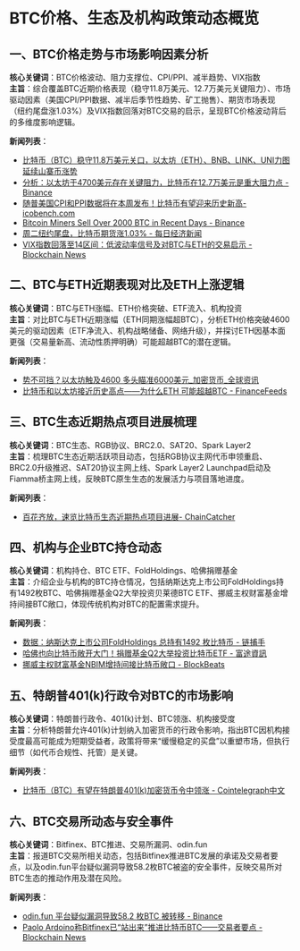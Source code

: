 # BTC价格、生态及机构政策动态概览


## 一、BTC价格走势与市场影响因素分析
**核心关键词**：BTC价格波动、阻力支撑位、CPI/PPI、减半趋势、VIX指数  
**主旨**：综合覆盖BTC近期价格表现（稳守11.8万美元、12.7万美元关键阻力）、市场驱动因素（美国CPI/PPI数据、减半后季节性趋势、矿工抛售）、期货市场表现（纽约尾盘涨1.03%）及VIX指数回落对BTC交易的启示，呈现BTC价格波动背后的多维度影响逻辑。  

**新闻列表**：  
- [比特币（BTC）稳守11.8万美元关口，以太坊（ETH）、BNB、LINK、UNI力图延续山寨币涨势](https://cn.cointelegraph.com/news/bitcoin-holds-dollar118k-while-eth-bnb-link-uni-aim-to-extend-the-altcoin-rally)  
- [分析：以太坊于4700美元存在关键阻力，比特币在12.7万美元是重大阻力点 - Binance](https://www.binance.com/cn/square/post/28240708180305)  
- [随普美国CPI和PPI数据将在本周发布！比特币有望迎来历史新高- icobench.com](https://icobench.com/zh/news/the-us-cpi-and-ppi-data-will-be-released-this-week-bitcoin-is-expected-to-reach-ath/)  
- [Bitcoin Miners Sell Over 2000 BTC in Recent Days - Binance](https://www.binance.com/en/square/post/08-13-2025-bitcoin-miners-sell-over-2-000-btc-in-recent-days-28238865126457)  
- [周二纽约尾盘，比特币期货涨1.03% - 每日经济新闻](https://www.nbd.com.cn/articles/2025-08-13/4010291.html)  
- [VIX指数回落至14区间：低波动率信号及对BTC与ETH的交易启示 - Blockchain News](https://blockchain.news/zh/flashnews/vix-index-falls-back-into-the-14s-low-equity-volatility-signal-and-what-crypto-traders-should-monitor-for-btc-and-eth-zh)  


## 二、BTC与ETH近期表现对比及ETH上涨逻辑
**核心关键词**：BTC与ETH涨幅、ETH价格突破、ETF流入、机构投资  
**主旨**：对比BTC与ETH近期涨幅（ETH同期涨幅超BTC），分析ETH价格突破4600美元的驱动因素（ETF净流入、机构战略储备、网络升级），并探讨ETH因基本面更强（交易量新高、流动性质押明确）可能超越BTC的潜在逻辑。  

**新闻列表**：  
- [势不可挡？以太坊触及4600 多头瞄准6000美元_加密货币_全球资讯](https://www.bihainews.com/bhn-info/Crypto/2025089459.html)  
- [比特币和以太坊接近历史高点——为什么ETH 可能超越BTC - FinanceFeeds](https://financefeeds.com/zh-CN/%E6%AF%94%E7%89%B9%E5%B8%81-%E4%BB%A5%E5%A4%AA%E5%9D%8A-%E4%BB%B7%E6%A0%BC%E5%88%86%E6%9E%90-ETH-%E5%8F%AF%E8%83%BD%E8%B6%85%E8%B6%8A-BTC/)  


## 三、BTC生态近期热点项目进展梳理
**核心关键词**：BTC生态、RGB协议、BRC2.0、SAT20、Spark Layer2  
**主旨**：梳理BTC生态近期活跃项目动态，包括RGB协议主网代币申领重启、BRC2.0升级推迟、SAT20协议主网上线、Spark Layer2 Launchpad启动及Fiamma桥主网上线，反映BTC原生生态的发展活力与项目落地进度。  

**新闻列表**：  
- [百花齐放，速览比特币生态近期热点项目进展- ChainCatcher](https://www.chaincatcher.com/article/2197212)  


## 四、机构与企业BTC持仓动态
**核心关键词**：机构持仓、BTC ETF、FoldHoldings、哈佛捐赠基金  
**主旨**：介绍企业与机构的BTC持仓情况，包括纳斯达克上市公司FoldHoldings持有1492枚BTC、哈佛捐赠基金Q2大举投资贝莱德BTC ETF、挪威主权财富基金增持间接BTC敞口，体现传统机构对BTC的配置需求提升。  

**新闻列表**：  
- [数据：纳斯达克上市公司FoldHoldings 总持有1492 枚比特币 - 链捕手](https://www.chaincatcher.com/article/2197195)  
- [哈佛也向比特币敞开大门！捐赠基金Q2大举投资比特币ETF - 富途資訊](https://news.futunn.com/post/60514628/harvard-also-opens-its-doors-to-bitcoin-the-endowment-fund?futusource=news_topic_page&lang=zh-cn)  
- [挪威主权财富基金NBIM增持间接比特币敞口 - BlockBeats](https://www.theblockbeats.info/flash/307153)  


## 五、特朗普401(k)行政令对BTC的市场影响
**核心关键词**：特朗普行政令、401(k)计划、BTC领涨、机构接受度  
**主旨**：分析特朗普允许401(k)计划纳入加密货币的行政令影响，指出BTC因机构接受度最高可能成为短期受益者，政策将带来“缓慢稳定的买盘”以重塑市场，但执行细节（如代币合规性、托管）是关键。  

**新闻列表**：  
- [比特币（BTC）有望在特朗普401(k)加密货币令中领涨 - Cointelegraph中文](https://cn.cointelegraph.com/news/trump-executive-order-crypto-401k-industry-reactions)  


## 六、BTC交易所动态与安全事件
**核心关键词**：Bitfinex、BTC推进、交易所漏洞、odin.fun  
**主旨**：报道BTC交易所相关动态，包括Bitfinex推进BTC发展的承诺及交易者要点，以及odin.fun平台疑似漏洞导致58.2枚BTC被盗的安全事件，反映交易所对BTC生态的推动作用及潜在风险。  

**新闻列表**：  
- [odin.fun 平台疑似漏洞导致58.2 枚BTC 被转移 - Binance](https://www.binance.com/cn/square/post/28240703359257)  
- [Paolo Ardoino称Bitfinex已“站出来”推进比特币BTC——交易者要点 - Blockchain News](https://blockchain.news/zh/flashnews/bitfinex-stepped-up-to-push-bitcoin-btc-forward-says-paolo-ardoino-what-traders-need-to-know-now-zh)